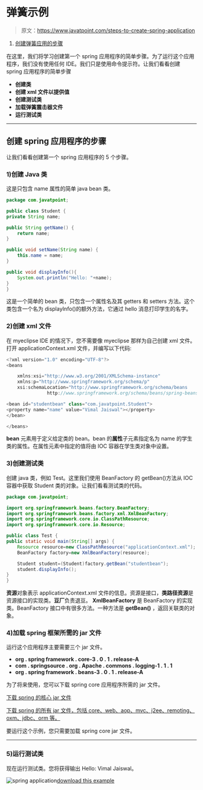 # 弹簧示例

> 原文：<https://www.javatpoint.com/steps-to-create-spring-application>

1.  [创建弹簧应用的步骤](#)

在这里，我们将学习创建第一个 spring 应用程序的简单步骤。为了运行这个应用程序，我们没有使用任何 IDE。我们只是使用命令提示符。让我们看看创建 spring 应用程序的简单步骤

*   **创建类**
*   **创建 xml 文件以提供值**
*   **创建测试类**
*   **加载弹簧震击器文件**
*   **运行测试类**

* * *

## 创建 spring 应用程序的步骤

让我们看看创建第一个 spring 应用程序的 5 个步骤。

### 1)创建 Java 类

这是只包含 name 属性的简单 java bean 类。

```java
package com.javatpoint;

public class Student {
private String name;

public String getName() {
	return name;
}

public void setName(String name) {
	this.name = name;
}

public void displayInfo(){
	System.out.println("Hello: "+name);
}
}

```

这是一个简单的 bean 类，只包含一个属性名及其 getters 和 setters 方法。这个类包含一个名为 displayInfo()的额外方法，它通过 hello 消息打印学生的名字。

### 2)创建 xml 文件

在 myeclipse IDE 的情况下，您不需要像 myeclipse 那样为自己创建 xml 文件。打开 applicationContext.xml 文件，并编写以下代码:

```java
<?xml version="1.0" encoding="UTF-8"?>
<beans

	xmlns:xsi="http://www.w3.org/2001/XMLSchema-instance"
	xmlns:p="http://www.springframework.org/schema/p"
	xsi:schemaLocation="http://www.springframework.org/schema/beans
               http://www.springframework.org/schema/beans/spring-beans-3.0.xsd">

<bean id="studentbean" class="com.javatpoint.Student">
<property name="name" value="Vimal Jaiswal"></property>
</bean>

</beans>

```

**bean** 元素用于定义给定类的 bean。bean 的**属性**子元素指定名为 name 的学生类的属性。在属性元素中指定的值将由 IOC 容器在学生类对象中设置。

### 3)创建测试类

创建 java 类，例如 Test。这里我们使用 BeanFactory 的 getBean()方法从 IOC 容器中获取 Student 类的对象。让我们看看测试类的代码。

```java
package com.javatpoint;

import org.springframework.beans.factory.BeanFactory;
import org.springframework.beans.factory.xml.XmlBeanFactory;
import org.springframework.core.io.ClassPathResource;
import org.springframework.core.io.Resource;

public class Test {
public static void main(String[] args) {
	Resource resource=new ClassPathResource("applicationContext.xml");
	BeanFactory factory=new XmlBeanFactory(resource);

	Student student=(Student)factory.getBean("studentbean");
	student.displayInfo();
}
}

```

**资源**对象表示 applicationContext.xml 文件的信息。资源是接口，**类路径资源**是资源接口的实现类。**豆厂**负责退豆。 **XmlBeanFactory** 是 BeanFactory 的实现类。BeanFactory 接口中有很多方法。一种方法是 **getBean()** ，返回关联类的对象。

### 4)加载 spring 框架所需的 jar 文件

运行这个应用程序主要需要三个 jar 文件。

*   **org . spring framework . core-3 . 0 . 1 . release-A**
*   **com . springsource . org . Apache . commons . logging-1 . 1 . 1**
*   **org . spring framework . beans-3 . 0 . 1 . release-A**

为了将来使用，您可以下载 spring core 应用程序所需的 jar 文件。

[下载 spring 的核心 jar 文件](https://static.javatpoint.com/src/sp/spcorejars.zip)

[下载 spring 的所有 jar 文件，包括 core、web、aop、mvc、j2ee、remoting、oxm、jdbc、orm 等。](https://static.javatpoint.com/src/sp/springjars.zip)

要运行这个示例，您只需要加载 spring core jar 文件。

* * *

### 5)运行测试类

现在运行测试类。您将获得输出 Hello: Vimal Jaiswal。

![spring application ](../img/b40ca044f796183216592f1905c46cb3.png)[download this example](https://static.javatpoint.com/src/sp/fsp.zip)
